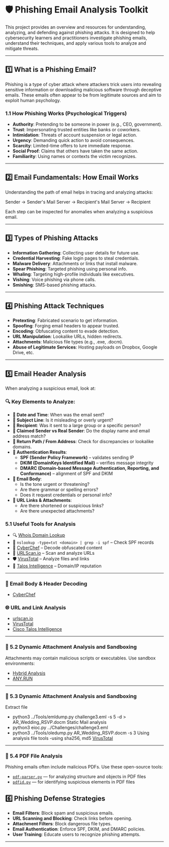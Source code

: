 # 🛡️ Phishing Email Analysis Toolkit

This project provides an overview and resources for understanding, analyzing, and defending against phishing attacks. It is designed to help cybersecurity learners and practitioners investigate phishing emails, understand their techniques, and apply various tools to analyze and mitigate threats.

---

## 1️⃣ What is a Phishing Email?

Phishing is a type of cyber attack where attackers trick users into revealing sensitive information or downloading malicious software through deceptive emails. These emails often appear to be from legitimate sources and aim to exploit human psychology.

### 1.1 How Phishing Works (Psychological Triggers)
- **Authority**: Pretending to be someone in power (e.g., CEO, government).
- **Trust**: Impersonating trusted entities like banks or coworkers.
- **Intimidation**: Threats of account suspension or legal action.
- **Urgency**: Demanding quick action to avoid consequences.
- **Scarcity**: Limited-time offers to lure immediate response.
- **Social Proof**: Claims that others have taken the same action.
- **Familiarity**: Using names or contexts the victim recognizes.

---

## 2️⃣ Email Fundamentals: How Email Works

Understanding the path of email helps in tracing and analyzing attacks:

Sender → Sender's Mail Server → Recipient's Mail Server → Recipient

Each step can be inspected for anomalies when analyzing a suspicious email.

---

## 3️⃣ Types of Phishing Attacks

- **Information Gathering**: Collecting user details for future use.
- **Credential Harvesting**: Fake login pages to steal credentials.
- **Malware Delivery**: Attachments or links that install malware.
- **Spear Phishing**: Targeted phishing using personal info.
- **Whaling**: Targeting high-profile individuals like executives.
- **Vishing**: Voice phishing via phone calls.
- **Smishing**: SMS-based phishing attacks.

---

## 4️⃣ Phishing Attack Techniques

- **Pretexting**: Fabricated scenario to get information.
- **Spoofing**: Forging email headers to appear trusted.
- **Encoding**: Obfuscating content to evade detection.
- **URL Manipulation**: Lookalike URLs, hidden redirects.
- **Attachments**: Malicious file types (e.g., .exe, .docm).
- **Abuse of Legitimate Services**: Hosting payloads on Dropbox, Google Drive, etc.

---

## 5️⃣ Email Header Analysis

When analyzing a suspicious email, look at:

### 🔍 Key Elements to Analyze:

- **📅 Date and Time**: When was the email sent?
- **📨 Subject Line**: Is it misleading or overly urgent?
- **👥 Recipient**: Was it sent to a large group or a specific person?
- **👤 Claimed Sender vs Real Sender**: Do the display name and email address match?
- **📧 Return Path / From Address**: Check for discrepancies or lookalike domains.
- **🔐 Authentication Results**:
  - **SPF (Sender Policy Framework)** – validates sending IP
  - **DKIM (DomainKeys Identified Mail)** – verifies message integrity
  - **DMARC (Domain-based Message Authentication, Reporting, and Conformance)** – alignment of SPF and DKIM
- **📝 Email Body**:
  - Is the tone urgent or threatening?
  - Are there grammar or spelling errors?
  - Does it request credentials or personal info?
- **🔗 URL Links & Attachments**:
  - Are there shortened or suspicious links?
  - Are there unexpected attachments?

### 5.1 Useful Tools for Analysis

- 🔍 [Whois Domain Lookup](https://whois.domaintools.com/)
- 🔧 `nslookup -type=txt <domain> | grep -i spf` – Check SPF records
- 🧪 [CyberChef](https://gchq.github.io/CyberChef/) – Decode obfuscated content
- 🔗 [URLScan.io](https://urlscan.io/) – Scan and analyze URLs
- 🛡️ [VirusTotal](https://www.virustotal.com/gui/home/upload) – Analyze files and links
- 📡 [Talos Intelligence](https://talosintelligence.com/) – Domain/IP reputation

---
### 📨 Email Body & Header Decoding
- [CyberChef](https://gchq.github.io/CyberChef/)

### 🌐 URL and Link Analysis
- [urlscan.io](https://urlscan.io/)
- [VirusTotal](https://www.virustotal.com/gui/home/upload)
- [Cisco Talos Intelligence](https://talosintelligence.com/)

---

### 🧪 5.2 Dynamic Attachment Analysis and Sandboxing

Attachments may contain malicious scripts or executables. Use sandbox environments:

- [Hybrid Analysis](https://hybrid-analysis.com/)
- [ANY.RUN](https://app.any.run/)

---
### 🧪 5.3 Dynamic Attachment Analysis and Sandboxing
Extract file 
- python3 ../Tools/emldump.py challenge3.eml -s 5 -d > AR_Wedding_RSVP.docm
Static Mail analysis
- python3 eioc.py ../Challenges/challenge3.eml
- python3 ../Tools/oledump.py AR_Wedding_RSVP.docm -s 3
Using analysis file tools
-using sha256, md5
[VirusTotal](https://www.virustotal.com/gui/home/upload)
---
### 📄 5.4 PDF File Analysis

Phishing emails often include malicious PDFs. Use these open-source tools:

- [`pdf-parser.py`](https://github.com/DidierStevens/DidierStevensSuite/blob/master/pdf-parser.py) — for analyzing structure and objects in PDF files  
- [`pdfid.py`](https://github.com/DidierStevens/DidierStevensSuite/blob/master/pdfid.py) — for identifying suspicious elements in PDF files

## 6️⃣ Phishing Defense Strategies

- **Email Filters**: Block spam and suspicious emails.
- **URL Scanning and Blocking**: Check links before opening.
- **Attachment Filters**: Block dangerous file types.
- **Email Authentication**: Enforce SPF, DKIM, and DMARC policies.
- **User Training**: Educate users to recognize phishing attempts.

---
